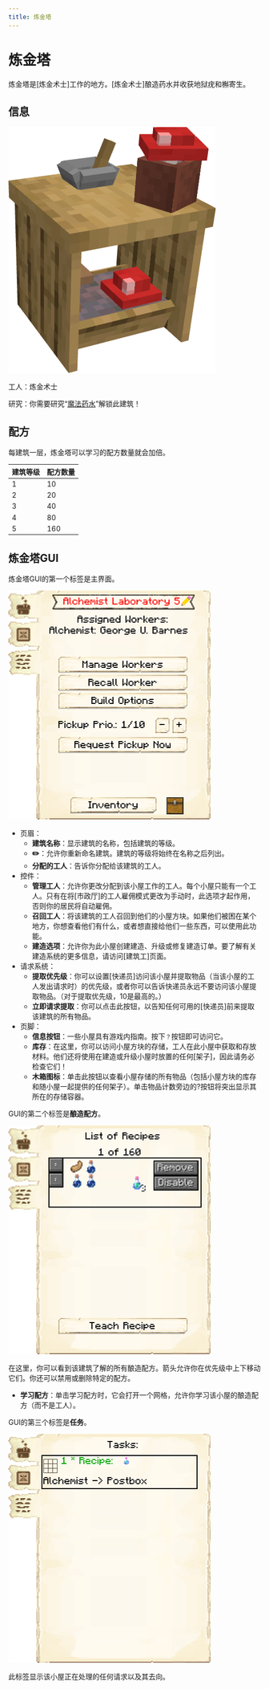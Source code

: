 ```yaml
---
title: 炼金塔
---
```

<!-- @include: ../temp.md -->
# 炼金塔
炼金塔是[炼金术士]工作的地方。[炼金术士]酿造药水并收获地狱疣和槲寄生。

## 信息

![](/assets/image/buildings/alchemist.png)

工人：炼金术士

研究：你需要研究“[魔法药水](../Systems/research#technologymagicpotions)”解锁此建筑！

## 配方
每建筑一层，炼金塔可以学习的配方数量就会加倍。

| 建筑等级 | 配方数量 |
|----------------------|-------------------|
| 1                    | 10                |
| 2                    | 20                |
| 3                    | 40                |
| 4                    | 80                |
| 5                    | 160               |

## 炼金塔GUI

炼金塔GUI的第一个标签是主界面。

![](/assets/image/gui/buildings/alchemist/main.png)

+ 页眉：
    + **建筑名称**：显示建筑的名称，包括建筑的等级。
    + **:pencil2:**：允许你重新命名建筑。建筑的等级将始终在名称之后列出。
    + **分配的工人**：告诉你分配给该建筑的工人。
+ 控件：
    + **管理工人**：允许你更改分配到该小屋工作的工人。每个小屋只能有一个工人。只有在将[市政厅]的工人雇佣模式更改为手动时，此选项才起作用，否则你的居民将自动雇佣。
    + **召回工人**：将该建筑的工人召回到他们的小屋方块。如果他们被困在某个地方，你想查看他们有什么，或者想直接给他们一些东西，可以使用此功能。
    + **建造选项**：允许你为此小屋创建建造、升级或修复建造订单。要了解有关建造系统的更多信息，请访问[建筑工]页面。
+ 请求系统：
    + **提取优先级**：你可以设置[快递员]访问该小屋并提取物品（当该小屋的工人发出请求时）的优先级，或者你可以告诉快递员永远不要访问该小屋提取物品。（对于提取优先级，10是最高的。）
    + **立即请求提取**：你可以点击此按钮，以告知任何可用的[快递员]前来提取该建筑的所有物品。
+ 页脚：
    + **信息按钮**：一些小屋具有游戏内指南。按下`？`按钮即可访问它。
    + **库存**：在这里，你可以访问小屋方块的存储，工人在此小屋中获取和存放材料。他们还将使用在建造或升级小屋时放置的任何[架子]，因此请务必检查它们！
    + **木箱图标**：单击此按钮以查看小屋存储的所有物品（包括小屋方块的库存和随小屋一起提供的任何架子）。单击物品计数旁边的?按钮将突出显示其所在的存储容器。

GUI的第二个标签是**酿造配方**。

![](/assets/image/gui/buildings/alchemist/brewing-recipes.png)

在这里，你可以看到该建筑了解的所有酿造配方。箭头允许你在优先级中上下移动它们。你还可以禁用或删除特定的配方。

* **学习配方**：单击学习配方时，它会打开一个网格，允许你学习该小屋的酿造配方（而不是工人）。

GUI的第三个标签是**任务**。

![](/assets/image/gui/buildings/alchemist/tasks.png)

此标签显示该小屋正在处理的任何请求以及其去向。